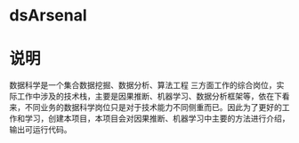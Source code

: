 # dsArsenal

# 说明
数据科学是一个集合数据挖掘、数据分析、算法工程 三方面工作的综合岗位，实际工作中涉及的技术栈，主要是因果推断、机器学习、数据分析框架等，依在下看来，不同业务的数据科学岗位只是对于技术能力不同侧重而已。因此为了更好的工作和学习，创建本项目，本项目会对因果推断、机器学习中主要的方法进行介绍，输出可运行代码。
